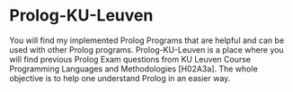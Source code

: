 # Prolog-KU-Leuven

You will find my implemented Prolog Programs that are helpful and can be used with other Prolog programs.
Prolog-KU-Leuven is a place where you will find previous Prolog Exam questions from KU Leuven Course Programming Languages and Methodologies [H02A3a].
The whole objective is to help one understand Prolog in an easier way.
